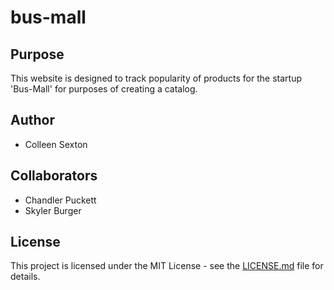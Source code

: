 # bus-mall

## Purpose
This website is designed to track popularity of products for the startup 'Bus-Mall' for purposes of creating a catalog.

## Author 
 - Colleen Sexton

 ## Collaborators
 - Chandler Puckett
 - Skyler Burger

## License
This project is licensed under the MIT License - see the [LICENSE.md](LICENSE) file for details.
